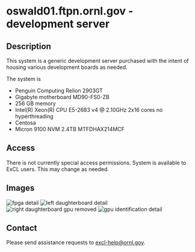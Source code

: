 # oswald01.ftpn.ornl.gov - development server

## Description

This system is a generic development server purchased with the intent of
housing various development boards as needed.

The system is
*  Penguin Computing Relion 2903GT
*  Gigabyte motherboard MD90-FS0-ZB
*  256 GB memory
*  Intel(R) Xeon(R) CPU E5-2683 v4 @ 2.10GHz  2x16 cores no hyperthreading
*  Centosa
*  Micron 9100 NVM 2.4TB MTFDHAX214MCF

## Access

There is not currently special access permissions.   System is available
to ExCL users.  This may change as needed.

## Images

![fpga detail](https://github.com/RelativePrime/excl-user-docs/raw/master/hosts/images/20190607_154604.jpg "fpga detail")
![left daughterboard detail](https://github.com/RelativePrime/excl-user-docs/raw/master/hosts/images/20190607_154621.jpg "left daughterboard detail")
![right daughterboard gpu removed ](https://github.com/RelativePrime/excl-user-docs/raw/master/hosts/images/20190607_155804.jpg "right daughterboard gpu removed")
![gpu identification detail](https://github.com/RelativePrime/excl-user-docs/raw/master/hosts/images/20190607_153811.jpg "gpu identification detail")


## Contact
Please send assistance requests to excl-help@ornl.gov.
